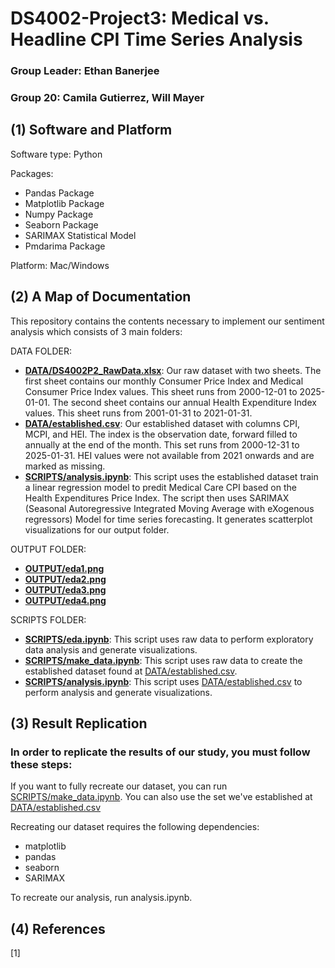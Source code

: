 # DS4002-Project3: Medical vs. Headline CPI Time Series Analysis
### Group Leader: Ethan Banerjee
### Group 20: Camila Gutierrez, Will Mayer

## (1) Software and Platform
Software type: Python 

Packages: 
* Pandas Package
* Matplotlib Package
* Numpy Package
* Seaborn Package
* SARIMAX Statistical Model
* Pmdarima Package 

Platform: Mac/Windows
## (2) A Map of Documentation
This repository contains the contents necessary to implement our sentiment analysis which consists of 3 main folders:

DATA FOLDER: 
* **[DATA/DS4002P2_RawData.xlsx](DATA/DS4002P2_RawData.xlsx)**: Our raw dataset with two sheets. The first sheet contains our monthly Consumer Price Index and Medical Consumer Price Index values. This sheet runs from 2000-12-01 to 2025-01-01. The second sheet contains our annual Health Expenditure Index values. This sheet runs from 2001-01-31 to 2021-01-31.
* **[DATA/established.csv](DATA/established.csv)**: Our established dataset with columns CPI, MCPI, and HEI. The index is the observation date, forward filled to annually at the end of the month. This set runs from 2000-12-31 to 2025-01-31. HEI values were not available from 2021 onwards and are marked as missing.
* **[SCRIPTS/analysis.ipynb](SCRIPTS/analysis.ipynb)**: This script uses the established dataset train a linear regression model to predit Medical Care CPI based on the Health Expenditures Price Index. The script then uses SARIMAX (Seasonal Autoregressive Integrated Moving Average with eXogenous regressors) Model for time series forecasting. It generates scatterplot visualizations for our output folder.

OUTPUT FOLDER: 
* **[OUTPUT/eda1.png](OUTPUT/eda1.png)**
* **[OUTPUT/eda2.png](OUTPUT/eda2.png)**
* **[OUTPUT/eda3.png](OUTPUT/eda3.png)**
* **[OUTPUT/eda4.png](OUTPUT/eda4.png)**


SCRIPTS FOLDER:
* **[SCRIPTS/eda.ipynb](SCRIPTS/eda.ipynb)**: This script uses raw data to perform exploratory data analysis and generate visualizations.
* **[SCRIPTS/make_data.ipynb](SCRIPTS/make_data.ipynb)**: This script uses raw data to create the established dataset found at [DATA/established.csv](DATA/established.csv).
* **[SCRIPTS/analysis.ipynb](SCRIPTS/analysis.ipynb)**: This script uses [DATA/established.csv](DATA/established.csv) to perform analysis and generate visualizations.

## (3) Result Replication

### In order to replicate the results of our study, you must follow these steps:
If you want to fully recreate our dataset, you can run [SCRIPTS/make_data.ipynb](SCRIPTS/make_data.ipynb). You can also use the set we've established at [DATA/established.csv](DATA/established.csv)

Recreating our dataset requires the following dependencies:
- matplotlib
- pandas
- seaborn
- SARIMAX

To recreate our analysis, run analysis.ipynb.

## (4) References
[1] 

